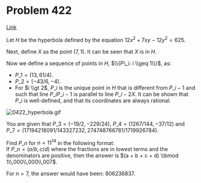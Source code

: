 # Problem 422

[Link](https://projecteuler.net/problem=422)

Let $H$ be the hyperbola defined by the equation $12x^2 + 7xy - 12y^2 = 625$.

Next, define $X$ as the point $(7, 1)$. It can be seen that $X$ is in $H$.

Now we define a sequence of points in $H$, $\\{P\_i: i \\geq 1\\}$, as: 

*   $P\_1 = (13, 61/4)$.
*   $P\_2 = (-43/6, -4)$.
*   For $i \\gt 2$, $P\_i$ is the unique point in $H$ that is different from $P\_{i-1}$ and such that line $P\_iP\_{i-1}$ is parallel to line $P\_{i-2}X$. It can be shown that $P\_i$ is well-defined, and that its coordinates are always rational.

![0422_hyperbola.gif](resources/images/0422_hyperbola.gif?1678992057)

You are given that $P\_3 = (-19/2, -229/24)$, $P\_4 = (1267/144, -37/12)$ and $P\_7 = (17194218091/143327232, 274748766781/1719926784)$.

Find $P\_n$ for $n = 11^{14}$ in the following format:  
If $P\_n = (a/b, c/d)$ where the fractions are in lowest terms and the denominators are positive, then the answer is $(a + b + c + d) \\bmod 1\\,000\\,000\\,007$.

For $n = 7$, the answer would have been: $806236837$.